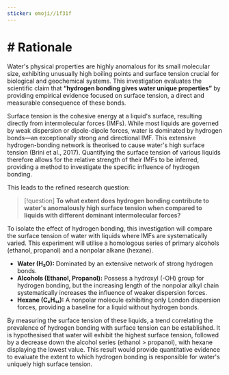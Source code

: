 ```yaml
---
sticker: emoji//1f31f
---
```

# # **Rationale**
Water's physical properties are highly anomalous for its small molecular size, exhibiting unusually high boiling points and surface tension crucial for biological and geochemical systems. This investigation evaluates the scientific claim that **“hydrogen bonding gives water unique properties”** by providing empirical evidence focused on surface tension, a direct and measurable consequence of these bonds.

Surface tension is the cohesive energy at a liquid's surface, resulting directly from intermolecular forces (IMFs). While most liquids are governed by weak dispersion or dipole-dipole forces, water is dominated by hydrogen bonds—an exceptionally strong and directional IMF. This extensive hydrogen-bonding network is theorised to cause water's high surface tension (Brini et al., 2017). Quantifying the surface tension of various liquids therefore allows for the relative strength of their IMFs to be inferred, providing a method to investigate the specific influence of hydrogen bonding.

This leads to the refined research question:
> [!question] **To what extent does hydrogen bonding contribute to water's anomalously high surface tension when compared to liquids with different dominant intermolecular forces?**

To isolate the effect of hydrogen bonding, this investigation will compare the surface tension of water with liquids where IMFs are systematically varied. This experiment will utilise a homologous series of primary alcohols (ethanol, propanol) and a nonpolar alkane (hexane).
*   **Water (H₂O):** Dominated by an extensive network of strong hydrogen bonds.
*   **Alcohols (Ethanol, Propanol):** Possess a hydroxyl (-OH) group for hydrogen bonding, but the increasing length of the nonpolar alkyl chain systematically increases the influence of weaker dispersion forces.
*   **Hexane (C₆H₁₄):** A nonpolar molecule exhibiting only London dispersion forces, providing a baseline for a liquid without hydrogen bonds.

By measuring the surface tension of these liquids, a trend correlating the prevalence of hydrogen bonding with surface tension can be established. It is hypothesised that water will exhibit the highest surface tension, followed by a decrease down the alcohol series (ethanol > propanol), with hexane displaying the lowest value. This result would provide quantitative evidence to evaluate the extent to which hydrogen bonding is responsible for water's uniquely high surface tension.
